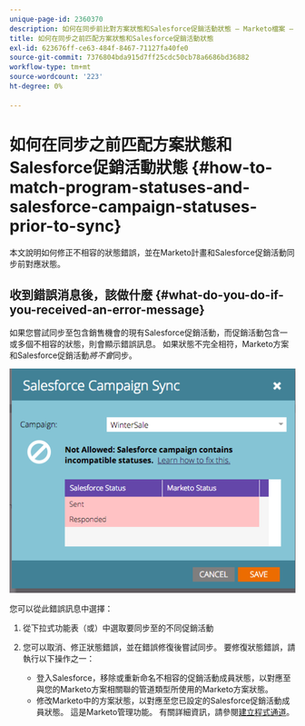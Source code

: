 ```yaml
---
unique-page-id: 2360370
description: 如何在同步前比對方案狀態和Salesforce促銷活動狀態 — Marketo檔案 — 產品檔案
title: 如何在同步之前匹配方案狀態和Salesforce促銷活動狀態
exl-id: 623676ff-ce63-484f-8467-71127fa40fe0
source-git-commit: 7376804bda915d7ff25cdc50cb78a6686bd36882
workflow-type: tm+mt
source-wordcount: '223'
ht-degree: 0%

---
```


# 如何在同步之前匹配方案狀態和Salesforce促銷活動狀態 {#how-to-match-program-statuses-and-salesforce-campaign-statuses-prior-to-sync}

本文說明如何修正不相容的狀態錯誤，並在Marketo計畫和Salesforce促銷活動同步前對應狀態。

## 收到錯誤消息後，該做什麼 {#what-do-you-do-if-you-received-an-error-message}

如果您嘗試同步至包含銷售機會的現有Salesforce促銷活動，而促銷活動包含一或多個不相容的狀態，則會顯示錯誤訊息。 如果狀態不完全相符，Marketo方案和Salesforce促銷活動&#x200B;*將不會*&#x200B;同步。

![](assets/image2015-7-22-9-3a23-3a29.png)

您可以從此錯誤訊息中選擇：

1. 從下拉式功能表（或）中選取要同步至的不同促銷活動
1. 您可以取消、修正狀態錯誤，並在錯誤修復後嘗試同步。 要修復狀態錯誤，請執行以下操作之一：

   * 登入Salesforce，移除或重新命名不相容的促銷活動成員狀態，以對應至與您的Marketo方案相關聯的管道類型所使用的Marketo方案狀態。
   * 修改Marketo中的方案狀態，以對應至您已設定的Salesforce促銷活動成員狀態。 這是Marketo管理功能。 有關詳細資訊，請參閱[建立程式通道](/help/marketo/product-docs/administration/tags/create-a-program-channel.md)。

